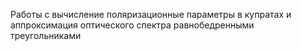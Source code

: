 Работы с вычисление поляризационные параметры в купратах и аппроксимация оптического спектра равнобедренными треугольниками
